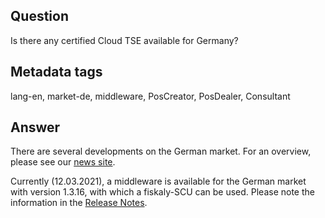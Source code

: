 ## Question
Is there any certified Cloud TSE available for Germany?

## Metadata tags
lang-en, market-de, middleware, PosCreator, PosDealer, Consultant

## Answer
There are several developments on the German market. For an overview, please see our [news site](https://fiskaltrust.de/news/aktueller-status-zur-cloud-tse-202103).

Currently (12.03.2021), a middleware is available for the German market with version 1.3.16, with which a fiskaly-SCU can be used.
Please note the information in the [Release Notes](https://docs.fiskaltrust.cloud/docs/release-notes/middleware/1.3.16).
<!--added as a hint for news site, added a not for Language in name, actualized  -->
